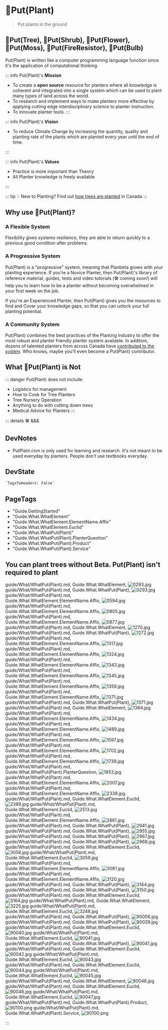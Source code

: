 # 🔷<beta>Put(<eco>Plant</eco>)</beta>

> Put plants in the ground

## 🔷<beta>Put(<eco>Tree</eco>)</beta>, 🔷<beta>Put(<eco>Shrub</eco>)</beta>, 🔷<beta>Put(<eco>Flower</eco>)</beta>, 🔷<beta>Put(<eco>Moss</eco>)</beta>, 🔷<beta>Put(<eco>FireResistor</eco>)</beta>, 🔷<beta>Put(<eco>Bulb</eco>)</beta>

Put(Plant) is written like a computer programming language function since it's the application of computational thinking.

::: info Put(Plant)'s **Mission**

- To create a **open source** resource for planters where all knowledge is coherent and integrated into a single system which can be used to plant many types of land across the world.
- To research and implement ways to make planters more effective by applying cutting edge interdisciplinary science to planter instruction.
- To innovate planter tools.
:::

::: info Put(Plant)'s **Vision**

- To reduce Climate Change by increasing the quantity, quality and planting rate of the plants which are planted every year until the end of time.

:::

::: info Put(Plant)'s **Values**

- Practice is more important than Theory
- All Planter knowledge is freely available

:::

::: tip 💡 New to Planting?
Find out [how trees are planted](/guide/WhatTreePlanting) in Canada
:::

## Why use 🔷<beta>Put(<eco>Plant</eco>)</beta>?

### A Flexible System

Flexibility gives systems resilience, they are able to return quickly to a previous good condition after problems.

### A Progressive System

Put(Plant) is a "progressive" system, meaning that Planbeta grows with your planting experience. If you're a Novice Planter, then Put(Plant)'s library of reference material, guides, tests and video tutorials (🛠 coming soon!) will help you to learn how to be a planter without becoming overwhelmed in your first week on the job.

If you're an Experienced Planter, then Put(Plant) gives you the resources to find and Cover your knowledge gaps, so that you can unlock your full planting potential.

### A Community System

Put(Plant) combines the best practices of the Planting Industry to offer the most robust and planter friendly planter system available. In addition, dozens of talented planters from across Canada have [contributed to the system](/dev/Contribute). Who knows, maybe you'll even become a Put(Plant) contributor.

## What 🔷<beta>Put(<eco>Plant</eco>)</beta> is Not

::: danger Put(Plant) does not include:

- Logistics for management
- How to Cook for Tree Planters
- Tree Nursery Operation
- Anything to do with cutting down trees
- Medical Advice for Planters
:::

<!-- ## How does Put(Plant) provide Value to Planters?

![ValuePyramid](/ValuePyramid.png)

### Self-Transcendence

- Put(Plant) makes Reforestation easier. Reforestation directly or indirectly benefits every species of life on earth. 
- Learning how to plant trees is a Climate Change Action. Planters are the people who implement the tree planting initiatives of organizations around the world. 

---
 
### Self-Actualization

- Take pride in mastering one of the most difficult manual labor jobs in Canada.  

![Actualization](/Actualization.png)
---
 
### Belonging

- Join the collective consciousness of the tree planting and reforestation communities.
- See if you want to belong to the tree Planter community . 
- Belong to the group ExperiencedPlanters or even ElitePlanters.

---
 
### Increases Motivation and Hope while reducing Anxiety

- <eco>Put(Plant)</eco> reduced the worrying about what to expect during your Novice season. 
- "I can do this"
- The fear of the unknown, especially unknown unknowns, can be paralyzing. <eco>Put(Plant)</eco> is being created to minimize the number of unknowns in a tree Planter's experience.
- There is a whole page in <eco>Put(Plant)</eco> specifically devoted to Motivation. It's easy to become unmotivated when you're tired, you've spent the past few days in the rain and the Eco is difficult, but there is knowledge that Planters and PlanterSupervisors can use to keep planting! 

---
 
### Rewarding

- <eco>Put(Plant)</eco> is designed to increase the planting rate of any Planter, therefore increasing the income of any Planter who studies <eco>Put(Plant)</eco>.
- Be able to track your progress as a Planter by the number of elements that you've understood then mastered.
- Complete Tests

---
 
### Badge Value

- By learning all the theory and practices of <eco>Put(Plant)</eco>, you can become a Highballer. 
- Increase your Personal Best (PB) Planting Day. Planting 2,000 in a day is a standard checkpoint for Planters across Canada.
- Total trees planted during your career is usually 100,000+. Achieving a million trees planting is a badge to be proud of. 
- Get a perfect score on <eco>Put(Plant)</eco>'s tests to add to your CV when applying for Planter jobs. 

---
 
### Wellness

- <eco>Put(Plant)</eco> is designed to [reduce Planter injury](/guide/Why/Injury).

---
 
### Provides Access and Informs

- What is tree planting really like?
- Plan what to bring ahead of first planting season
- Access to information about being a Planter.
- Provides access to information about how to plant which currently only exists in the brains of ExperiencedPlanters.

---
 
### Saves Time and Cost 

- Put(Plant) is designed to increase a Planter's planting rate, which will decrease the number of days it takes to complete a planting season. Shorter seasons means less money spent on feeding, transporting and housing Planters.

---
 
### Simplifies and Organizes

- Systematic
- Easy to search
- Standardized Naming System

---
 
### Reduces Risk

- Put(Plant) reduces the Risk that a hired NovicePlanter underperform and become a burden to their Supervisor and Company.
- Reduces the risk of Injury

---
 
### Variety

- Put(Plant) provides information about how to plant a variety of different locations across the world.

---
 
### Integrates

- Connects planting to climbing
    - [<moto>Klimbeta</moto>](https://klimbeta.github.io/klimbeta/)
- Connects NovicePlanters to ExperiencedPlanters

---
 
### Reduces Effort

- Put(Plant) informs Planters on the 
- Increased <neuro>CognitiveEase</neuro> leads to feelings of effortlessness.
- Fluid moto through the Eco.
- Reduces the distance travelled by Planters by using efficient Routing.

---
 
### Avoids hassles

- Avoids the hassle of training Novices for PlanterSupervisors, when they have so many other tasks to perform during a planting day.  

---
 
### Increases Quality

- Increases the quality of the planted seedlings.
- Increases the ability of Planters.

---
 
::: details Harvard Business Review

- https://hbr.org/2016/09/the-elements-of-value

:::

--- -->

<!-- ## Website Sections

Put(Plant) is divided into 6 sections:

- [Guide]()
    - How to use this website
- [Reference]()
    - All the theory and problems that you encounter while being a Planter.
- [Tests]()
- [Development]()
    - How this website is being created
- [Sponsor]()

## [How to Navigate this website.](/guide/How/Navigation)

::: details 🛠 <dev>&&&</dev>

## DevNotes

-

## DevState

```py
`TagsToHeaders: False`
```

:::

## Navigate 

### Website tour videos

- Create a screen captured video of the website with narration and captions.

### Navigation Bar

- Use the **Navigation Bar** to quickly jump to sections of the website. 
- Use the social media icons to visit Put(Plant)'s social media.
- Toggle between LightTheme and DarkTheme.

[InsertImage] Screenshot of nav Bar

### Links

- All links are displayed in [green font](/guide/GoBack)
- Sometimes most of the sentence can be green links.
    - [LineIn]() over by the [rock]() then [start]() [backCovering]().

### Headers

1. Click on a header once to reveal a green Hash Symbol '#'.

2. Click on the green Hash symbol again to bring the header to the top of your screen.

::: tip Link directly to the header

1. Clicking on the button changes the URL. 
2. Copy the URL

[InsertImage] Screenshot with Put(Plant) tabs open

:::

### Sidebar

Use **Sidebar** to navigate the website.

[InsertImage](Screenshot of Phone)
[InsertImage](Screenshot of Tablet)
[InsertImage](Screenshot of Desktop)

### On This Page

Use **On This Page** to navigate to the Title that you're looking for. 

[InsertImage](Screenshot of Phone)
[InsertImage](Screenshot of Tablet)
[InsertImage](Screenshot of Desktop)

### Search

Reference is easy **searched** by using the Hash symbol <eco>#</eco> to target the headers of the reference contents.

#### Phone
[InsertImage](Screenshot of Phone)

##### Example

Image Phrase of Searching through Sidebar

#### Tablet
[InsertImage](Screenshot of Tablet)

##### Example

Image Phrase of Searching through Sidebar

#### Desktop
[InsertImage](Screenshot of Desktop)

##### Example

Image Phrase of Searching through Sidebar

## Choose Your Path

![PathFork](/PathFork.jpg)

The users of Put(Plant) can take multiple paths through Put(Plant) depending on their needs.

### [Potential Planter](/guide/Who/PotentialPlanter)

1. Browse sidebars to familarize yourself with the general categories of Put(Plant)'s [Reference Section](/reference/RefOverview).
2. Look at the [Gallery](/reference/gallery/Overview)

### [Novice Planter](/guide/Who/NovicePlanter)

1. Browse sidebars to familarize yourself with the general categories of Put(Plant). 
2. Test yourself to find knowledge gaps.

### [Experienced Planter](/guide/Who/ExperiencedPlanter)

1. Test yourself to find knowledge gaps.

### [Planter Supervisor](/guide/Who/PlanterSupervisor)

1. Test yourself to find knowledge gaps.
2. Assign readings and tests to your crew members.

### [Planter Instructor](/guide/Who/PlanterInstructor)

1. Assign readings and tests to your crew members.
2. Group Elements together into lesson plans.
3. Adapt your lessons to the current EcoType. 

 -->

::: details 🛠 <dev>&&&</dev>

## DevNotes

- PutPlant.com is only used for learning and research. It's not meant to be used everyday by planters. People don't use textbooks everyday.

## DevState

```py
`TagsToHeaders: False`
```

<h2>PageTags</h2>

- "Guide.GettingStarted"
- "Guide.What.WhatElement"
- "Guide.What.WhatElement.ElementName.Affix"
- "Guide.What.WhatElement.Euclid"
- "Guide.What.WhatPut(Plant)"
- "Guide.What.WhatPut(Plant).PlanterQuestion"
- "Guide.What.WhatPut(Plant).Product"
- "Guide.What.WhatPut(Plant).Service"

## You can plant trees without Beta. Put(Plant) isn't required to plant

guide/What/WhatPut(Plant).md, <dev>Guide.What.WhatElement</dev>, ![0293.jpg](/PaperPhoto/0293.jpg)
guide/What/WhatPut(Plant).md, <dev>Guide.What.WhatPut(Plant)</dev>, ![0293.jpg](/PaperPhoto/0293.jpg)
guide/What/WhatPut(Plant).md, <dev>Guide.What.WhatElement.ElementName.Affix</dev>, ![0594.jpg](/PaperPhoto/0594.jpg)
guide/What/WhatPut(Plant).md, <dev>Guide.What.WhatElement.ElementName.Affix</dev>, ![0805.jpg](/PaperPhoto/0805.jpg)
guide/What/WhatPut(Plant).md, <dev>Guide.What.WhatElement.ElementName.Affix</dev>, ![0877.jpg](/PaperPhoto/0877.jpg)
guide/What/WhatPut(Plant).md, <dev>Guide.What.WhatElement</dev>, ![1270.jpg](/PaperPhoto/1270.jpg)
guide/What/WhatPut(Plant).md, <dev>Guide.What.WhatPut(Plant)</dev>, ![1272.jpg](/PaperPhoto/1272.jpg)
guide/What/WhatPut(Plant).md, <dev>Guide.What.WhatElement.ElementName.Affix</dev>, ![1317.jpg](/PaperPhoto/1317.jpg)
guide/What/WhatPut(Plant).md, <dev>Guide.What.WhatElement.ElementName.Affix</dev>, ![1324.jpg](/PaperPhoto/1324.jpg)
guide/What/WhatPut(Plant).md, <dev>Guide.What.WhatElement.ElementName.Affix</dev>, ![1343.jpg](/PaperPhoto/1343.jpg)
guide/What/WhatPut(Plant).md, <dev>Guide.What.WhatElement.ElementName.Affix</dev>, ![1345.jpg](/PaperPhoto/1345.jpg)
guide/What/WhatPut(Plant).md, <dev>Guide.What.WhatElement.ElementName.Affix</dev>, ![1359.jpg](/PaperPhoto/1359.jpg)
guide/What/WhatPut(Plant).md, <dev>Guide.What.WhatElement.ElementName.Affix</dev>, ![1371.jpg](/PaperPhoto/1371.jpg)
guide/What/WhatPut(Plant).md, <dev>Guide.What.WhatPut(Plant)</dev>, ![1371.jpg](/PaperPhoto/1371.jpg)
guide/What/WhatPut(Plant).md, <dev>Guide.What.WhatElement</dev>, ![1384.jpg](/PaperPhoto/1384.jpg)
guide/What/WhatPut(Plant).md, <dev>Guide.What.WhatElement.ElementName.Affix</dev>, ![1434.jpg](/PaperPhoto/1434.jpg)
guide/What/WhatPut(Plant).md, <dev>Guide.What.WhatElement.ElementName.Affix</dev>, ![1489.jpg](/PaperPhoto/1489.jpg)
guide/What/WhatPut(Plant).md, <dev>Guide.What.WhatElement.ElementName.Affix</dev>, ![1597.jpg](/PaperPhoto/1597.jpg)
guide/What/WhatPut(Plant).md, <dev>Guide.What.WhatElement.ElementName.Affix</dev>, ![1702.jpg](/PaperPhoto/1702.jpg)
guide/What/WhatPut(Plant).md, <dev>Guide.What.WhatElement.ElementName.Affix</dev>, ![1739.jpg](/PaperPhoto/1739.jpg)
guide/What/WhatPut(Plant).md, <dev>Guide.What.WhatPut(Plant).PlanterQuestion</dev>, ![1853.jpg](/PaperPhoto/1853.jpg)
guide/What/WhatPut(Plant).md, <dev>Guide.What.WhatElement.ElementName.Affix</dev>, ![2007.jpg](/PaperPhoto/2007.jpg)
guide/What/WhatPut(Plant).md, <dev>Guide.What.WhatElement.ElementName.Affix</dev>, ![2338.jpg](/PaperPhoto/2338.jpg)
guide/What/WhatPut(Plant).md, <dev>Guide.What.WhatElement.Euclid</dev>, ![2389.jpg](/PaperPhoto/2389.jpg)
guide/What/WhatPut(Plant).md, <dev>Guide.What.WhatElement.Euclid</dev>, ![2513.jpg](/PaperPhoto/2513.jpg)
guide/What/WhatPut(Plant).md, <dev>Guide.What.WhatElement.ElementName.Affix</dev>, ![2861.jpg](/PaperPhoto/2861.jpg)
guide/What/WhatPut(Plant).md, <dev>Guide.What.WhatPut(Plant)</dev>, ![2941.jpg](/PaperPhoto/2941.jpg)
guide/What/WhatPut(Plant).md, <dev>Guide.What.WhatPut(Plant)</dev>, ![2955.jpg](/PaperPhoto/2955.jpg)
guide/What/WhatPut(Plant).md, <dev>Guide.What.WhatPut(Plant)</dev>, ![2967.jpg](/PaperPhoto/2967.jpg)
guide/What/WhatPut(Plant).md, <dev>Guide.What.WhatPut(Plant)</dev>, ![2968.jpg](/PaperPhoto/2968.jpg)
guide/What/WhatPut(Plant).md, <dev>Guide.What.WhatElement.Euclid</dev>, ![3056.jpg](/PaperPhoto/3056.jpg)
guide/What/WhatPut(Plant).md, <dev>Guide.What.WhatElement.Euclid</dev>, ![3059.jpg](/PaperPhoto/3059.jpg)
guide/What/WhatPut(Plant).md, <dev>Guide.What.WhatElement.ElementName.Affix</dev>, ![3081.jpg](/PaperPhoto/3081.jpg)
guide/What/WhatPut(Plant).md, <dev>Guide.What.WhatElement.ElementName.Affix</dev>, ![3120.jpg](/PaperPhoto/3120.jpg)
guide/What/WhatPut(Plant).md, <dev>Guide.What.WhatPut(Plant)</dev>, ![3144.jpg](/PaperPhoto/3144.jpg)
guide/What/WhatPut(Plant).md, <dev>Guide.What.WhatPut(Plant)</dev>, ![3150.jpg](/PaperPhoto/3150.jpg)
guide/What/WhatPut(Plant).md, <dev>Guide.What.WhatElement.Euclid</dev>, ![3164.jpg](/PaperPhoto/3164.jpg)
guide/What/WhatPut(Plant).md, <dev>Guide.What.WhatElement</dev>, ![3225.jpg](/PaperPhoto/3225.jpg)
guide/What/WhatPut(Plant).md, <dev>Guide.What.WhatElement.Euclid</dev>, ![3248.jpg](/PaperPhoto/3248.jpg)
guide/What/WhatPut(Plant).md, <dev>Guide.What.WhatPut(Plant)</dev>, ![90006.jpg](/PaperPhoto/90006.jpg)
guide/What/WhatPut(Plant).md, <dev>Guide.What.WhatPut(Plant)</dev>, ![90039.jpg](/PaperPhoto/90039.jpg)
guide/What/WhatPut(Plant).md, <dev>Guide.What.WhatElement.Euclid</dev>, ![90040.jpg](/PaperPhoto/90040.jpg)
guide/What/WhatPut(Plant).md, <dev>Guide.What.WhatElement.Euclid</dev>, ![90041.jpg](/PaperPhoto/90041.jpg)
guide/What/WhatPut(Plant).md, <dev>Guide.What.WhatPut(Plant)</dev>, ![90041.jpg](/PaperPhoto/90041.jpg)
guide/What/WhatPut(Plant).md, <dev>Guide.What.WhatElement.Euclid</dev>, ![90042.jpg](/PaperPhoto/90042.jpg)
guide/What/WhatPut(Plant).md, <dev>Guide.What.WhatElement.Euclid</dev>, ![90043.jpg](/PaperPhoto/90043.jpg)
guide/What/WhatPut(Plant).md, <dev>Guide.What.WhatElement.Euclid</dev>, ![90044.jpg](/PaperPhoto/90044.jpg)
guide/What/WhatPut(Plant).md, <dev>Guide.What.WhatElement.Euclid</dev>, ![90045.jpg](/PaperPhoto/90045.jpg)
guide/What/WhatPut(Plant).md, <dev>Guide.What.WhatElement</dev>, ![90046.jpg](/PaperPhoto/90046.jpg)
guide/What/WhatPut(Plant).md, <dev>Guide.What.WhatElement.Euclid</dev>, ![90046.jpg](/PaperPhoto/90046.jpg)
guide/What/WhatPut(Plant).md, <dev>Guide.What.WhatElement.Euclid</dev>, ![90047.jpg](/PaperPhoto/90047.jpg)
guide/What/WhatPut(Plant).md, <dev>Guide.What.WhatPut(Plant).Product</dev>, ![90100.png](/PaperPhoto/90100.png)
guide/What/WhatPut(Plant).md, <dev>Guide.What.WhatPut(Plant).Service</dev>, ![90100.png](/PaperPhoto/90100.png)

:::
